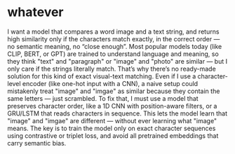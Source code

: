 # whatever
I want a model that compares a word image and a text string, and returns high similarity only if the characters match exactly, in the correct order — no semantic meaning, no “close enough”. Most popular models today (like CLIP, BERT, or GPT) are trained to understand language and meaning, so they think "text" and "paragraph" or "image" and "photo" are similar — but I only care if the strings literally match. That’s why there’s no ready-made solution for this kind of exact visual-text matching. Even if I use a character-level encoder (like one-hot input with a CNN), a naive setup could mistakenly treat "image" and "imgae" as similar because they contain the same letters — just scrambled. To fix that, I must use a model that preserves character order, like a 1D CNN with position-aware filters, or a GRU/LSTM that reads characters in sequence. This lets the model learn that "image" and "imgae" are different — without ever learning what "image" means. The key is to train the model only on exact character sequences using contrastive or triplet loss, and avoid all pretrained embeddings that carry semantic bias.
